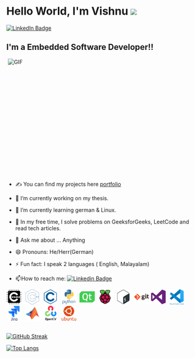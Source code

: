 


<h1>
   Hello World, I'm Vishnu
  <img src="https://media.giphy.com/media/hvRJCLFzcasrR4ia7z/giphy.gif" width="30px"/>
 
</h1>
<a href="https://www.linkedin.com/in/vishnukannanchery97/">
    <img src="https://img.shields.io/badge/LinkedIn-blue?style=for-the-badge&logo=linkedin&logoColor=white" alt="LinkedIn Badge"/>
  </a>

<h2>
I'm a Embedded Software Developer!!

</h2>
<img align="right" alt="GIF" src="https://github.com/VishnuKannanchery/VishnuKannanchery/blob/main/giphy.gif" width="500" height="320" />


- ✍ You can find my projects here [portfolio](https://github.com/VishnuKannanchery?tab=repositories)

- 🔭 I’m currently working on my thesis.

- 🌱 I’m currently learning german & Linux.

- 👯 In my free time, I solve problems on GeeksforGeeks, LeetCode and read tech articles.

- 💬 Ask me about ... Anything

- 😄 Pronouns: He/Herr(German)

- ⚡ Fun fact: I speak 2 languages ( English, Malayalam)

- :mailbox:How to reach me: [![Linkedin Badge](https://img.shields.io/badge/-VishnuKannanchery-blue?style=flat&logo=Linkedin&logoColor=white)](https://www.linkedin.com/in/vishnukannanchery97/)
<div>
  <img src="https://github.com/devicons/devicon/blob/master/icons/embeddedc/embeddedc-original-wordmark.svg" title="EmbeddedC" alt="EmbeddedC" width="40" height="40"/>&nbsp;
  <img src="https://github.com/devicons/devicon/blob/master/icons/cplusplus/cplusplus-line.svg" title="C++" alt="C++" width="40" height="40"/>&nbsp;
   <img src="https://github.com/devicons/devicon/blob/master/icons/c/c-line.svg" title="C" alt="C" width="40" height="40"/>&nbsp;
  <img src="https://github.com/devicons/devicon/blob/master/icons/python/python-original-wordmark.svg" title="python" alt="python" width="40" height="40"/>&nbsp;
  <img src="https://github.com/devicons/devicon/blob/master/icons/qt/qt-original.svg" title="Qt" alt="Qt" width="40" height="40"/>&nbsp;
  <img src="https://github.com/devicons/devicon/blob/master/icons/raspberrypi/raspberrypi-original.svg" title="Raspberrypi" alt="Raspberrypi" width="40" height="40"/>&nbsp;
   <img src="https://github.com/devicons/devicon/blob/master/icons/bash/bash-original.svg" title="BASH" alt="BASH" width="40" height="40"/>&nbsp;
  <img src="https://github.com/devicons/devicon/blob/master/icons/git/git-original-wordmark.svg" title="Git" **alt="Git" width="40" height="40"/>
  <img src="https://github.com/devicons/devicon/blob/master/icons/visualstudio/visualstudio-plain.svg" title="visualstudio" alt="visualstudio" width="40" height="40"/>&nbsp;
  <img src="https://github.com/devicons/devicon/blob/master/icons/vscode/vscode-original-wordmark.svg" title="vscode" alt="vscode" width="40" height="40"/>&nbsp;
   <img src="https://github.com/devicons/devicon/blob/master/icons/jira/jira-original-wordmark.svg" title="Jira" alt="Jira" width="40" height="40"/>&nbsp;
  <img src="https://github.com/devicons/devicon/blob/master/icons/matlab/matlab-original.svg" title="MATLAB" alt="MATLAB" width="40" height="40"/>&nbsp;
  <img src="https://github.com/devicons/devicon/blob/master/icons/opencv/opencv-original-wordmark.svg" title="OpenCV" alt="OpenCV" width="40" height="40"/>&nbsp;
  <img src="https://github.com/devicons/devicon/blob/master/icons/ubuntu/ubuntu-plain-wordmark.svg" title="Ubuntu" alt="Ubuntu" width="40" height="40"/>&nbsp;
</div>

##
<div>
  
[![GitHub Streak](http://github-readme-streak-stats.herokuapp.com?user=VishnuKannanchery&theme=dark&background=000000)](https://git.io/streak-stats)
  
[![Top Langs](https://github-readme-stats.vercel.app/api/top-langs/?username=VishnuKannanchery&layout=compact&theme=dark&background=000000)](https://github.com/anuraghazra/github-readme-stats)
  
</div>
